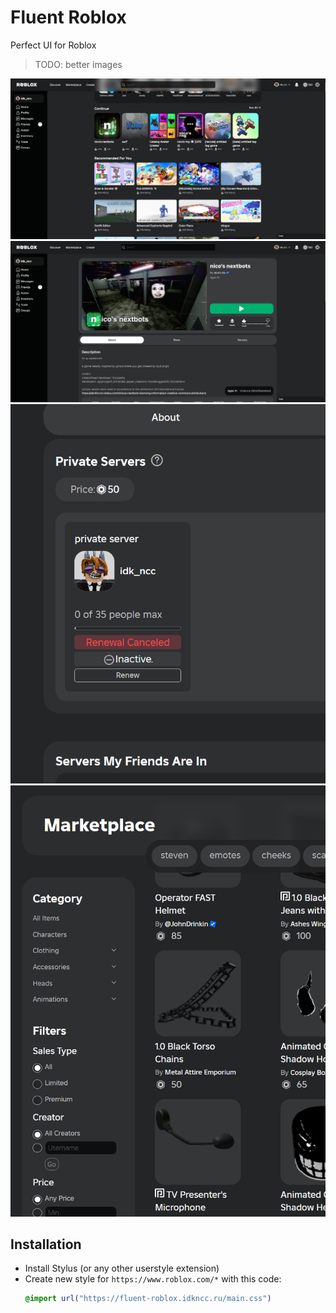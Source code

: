# Fluent Roblox

Perfect UI for Roblox

> TODO: better images

![home page](docs/image1.png)
![game page](docs/image2.png)
![feat1](docs/image3.png)
![feat2](docs/image4.png)

## Installation

- Install Stylus (or any other userstyle extension)
- Create new style for `https://www.roblox.com/*` with this code:
  ```css
  @import url("https://fluent-roblox.idkncc.ru/main.css")
  ```
